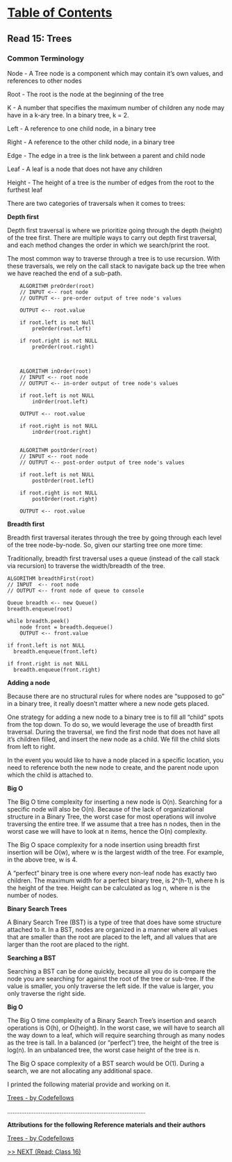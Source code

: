 # [Table of Contents](https://wondwosentsige.github.io/code-401-reading-notes/Home)

## Read 15: Trees

### Common Terminology

Node - A Tree node is a component which may contain it’s own values, and references to other nodes

Root - The root is the node at the beginning of the tree

K - A number that specifies the maximum number of children any node may have in a k-ary tree. In a binary tree, k = 2.

Left - A reference to one child node, in a binary tree

Right - A reference to the other child node, in a binary tree

Edge - The edge in a tree is the link between a parent and child node

Leaf - A leaf is a node that does not have any children

Height - The height of a tree is the number of edges from the root to the furthest leaf

There are two categories of traversals when it comes to trees:

__Depth first__

Depth first traversal is where we prioritize going through the depth (height) of the tree first. There are multiple ways to carry out depth first traversal, and each method changes the order in which we search/print the root.

The most common way to traverse through a tree is to use recursion. With these traversals, we rely on the call stack to navigate back up the tree when we have reached the end of a sub-path.

        ALGORITHM preOrder(root)
        // INPUT <-- root node
        // OUTPUT <-- pre-order output of tree node's values

        OUTPUT <-- root.value

        if root.left is not Null
            preOrder(root.left)

        if root.right is not NULL
            preOrder(root.right)



        ALGORITHM inOrder(root)
        // INPUT <-- root node
        // OUTPUT <-- in-order output of tree node's values

        if root.left is not NULL
            inOrder(root.left)

        OUTPUT <-- root.value

        if root.right is not NULL
            inOrder(root.right)


        ALGORITHM postOrder(root)
        // INPUT <-- root node
        // OUTPUT <-- post-order output of tree node's values

        if root.left is not NULL
            postOrder(root.left)

        if root.right is not NULL
            postOrder(root.right)

        OUTPUT <-- root.value

__Breadth first__

Breadth first traversal iterates through the tree by going through each level of the tree node-by-node. So, given our starting tree one more time:

Traditionally, breadth first traversal uses a queue (instead of the call stack via recursion) to traverse the width/breadth of the tree.

    ALGORITHM breadthFirst(root)
    // INPUT  <-- root node
    // OUTPUT <-- front node of queue to console

    Queue breadth <-- new Queue()
    breadth.enqueue(root)

    while breadth.peek()
        node front = breadth.dequeue()
        OUTPUT <-- front.value

    if front.left is not NULL
      breadth.enqueue(front.left)

    if front.right is not NULL
      breadth.enqueue(front.right)


__Adding a node__

Because there are no structural rules for where nodes are “supposed to go” in a binary tree, it really doesn’t matter where a new node gets placed.

One strategy for adding a new node to a binary tree is to fill all “child” spots from the top down. To do so, we would leverage the use of breadth first traversal. During the traversal, we find the first node that does not have all it’s children filled, and insert the new node as a child. We fill the child slots from left to right.

In the event you would like to have a node placed in a specific location, you need to reference both the new node to create, and the parent node upon which the child is attached to.

**Big O**

The Big O time complexity for inserting a new node is O(n). Searching for a specific node will also be O(n). Because of the lack of organizational structure in a Binary Tree, the worst case for most operations will involve traversing the entire tree. If we assume that a tree has n nodes, then in the worst case we will have to look at n items, hence the O(n) complexity.

The Big O space complexity for a node insertion using breadth first insertion will be O(w), where w is the largest width of the tree. For example, in the above tree, w is 4.

A “perfect” binary tree is one where every non-leaf node has exactly two children. The maximum width for a perfect binary tree, is 2^(h-1), where h is the height of the tree. Height can be calculated as log n, where n is the number of nodes.

**Binary Search Trees**

A Binary Search Tree (BST) is a type of tree that does have some structure attached to it. In a BST, nodes are organized in a manner where all values that are smaller than the root are placed to the left, and all values that are larger than the root are placed to the right.

__Searching a BST__

Searching a BST can be done quickly, because all you do is compare the node you are searching for against the root of the tree or sub-tree. If the value is smaller, you only traverse the left side. If the value is larger, you only traverse the right side.

__Big O__

The Big O time complexity of a Binary Search Tree’s insertion and search operations is O(h), or O(height). In the worst case, we will have to search all the way down to a leaf, which will require searching through as many nodes as the tree is tall. In a balanced (or “perfect”) tree, the height of the tree is log(n). In an unbalanced tree, the worst case height of the tree is n.

The Big O space complexity of a BST search would be O(1). During a search, we are not allocating any additional space.

I printed the following material provide and working on it.

[Trees - by Codefellows](https://codefellows.github.io/common_curriculum/data_structures_and_algorithms/Code_401/class-15/resources/Trees.html)






















...............................................................................

__Attributions for the following Reference materials and their authors__

[Trees - by Codefellows](https://codefellows.github.io/common_curriculum/data_structures_and_algorithms/Code_401/class-15/resources/Trees.html)


[>> NEXT (Read: Class 16)](https://wondwosentsige.github.io/code-401-reading-note/class-16)